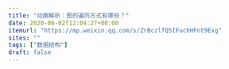```yaml
---
title: "动画解析：图的遍历方式有哪些？"
date: 2020-06-02T12:04:27+08:00
itemurl: "https://mp.weixin.qq.com/s/ZrBczlfQ5IFuchHFnt9Exg"
sites: ""
tags: ["数据结构"]
draft: false
---
```


